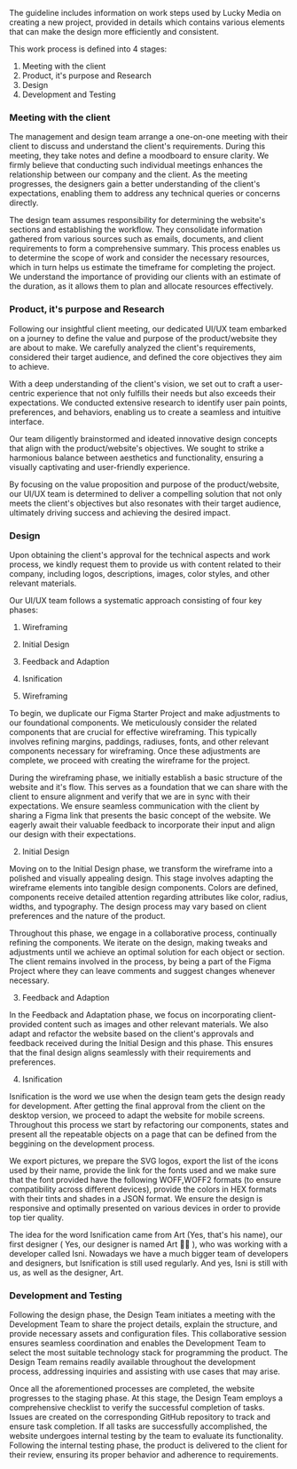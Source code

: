 The guideline includes information on work steps used by Lucky Media on creating a new project, provided in details which contains various elements that can make the design more efficiently and consistent.

This work process is defined into 4 stages:
1. Meeting with the client
2. Product, it's purpose and Research
3. Design
4. Development and Testing

### Meeting with the client
The management and design team arrange a one-on-one meeting with their client to discuss and understand the client's requirements. During this meeting, they take notes and define a moodboard to ensure clarity. We firmly believe that conducting such individual meetings enhances the relationship between our company and the client. As the meeting progresses, the designers gain a better understanding of the client's expectations, enabling them to address any technical queries or concerns directly.

The design team assumes responsibility for determining the website's sections and establishing the workflow. They consolidate information gathered from various sources such as emails, documents, and client requirements to form a comprehensive summary. This process enables us to determine the scope of work and consider the necessary resources, which in turn helps us estimate the timeframe for completing the project. We understand the importance of providing our clients with an estimate of the duration, as it allows them to plan and allocate resources effectively.

### Product, it's purpose and Research
Following our insightful client meeting, our dedicated UI/UX team embarked on a journey to define the value and purpose of the product/website they are about to make. We carefully analyzed the client's requirements, considered their target audience, and defined the core objectives they aim to achieve.

With a deep understanding of the client's vision, we set out to craft a user-centric experience that not only fulfills their needs but also exceeds their expectations. We conducted extensive research to identify user pain points, preferences, and behaviors, enabling us to create a seamless and intuitive interface.

Our team diligently brainstormed and ideated innovative design concepts that align with the product/website's objectives. We sought to strike a harmonious balance between aesthetics and functionality, ensuring a visually captivating and user-friendly experience.

By focusing on the value proposition and purpose of the product/website, our UI/UX team is determined to deliver a compelling solution that not only meets the client's objectives but also resonates with their target audience, ultimately driving success and achieving the desired impact.

### Design
Upon obtaining the client's approval for the technical aspects and work process, we kindly request them to provide us with content related to their company, including logos, descriptions, images, color styles, and other relevant materials.

Our UI/UX team follows a systematic approach consisting of four key phases:
1. Wireframing
2. Initial Design
3. Feedback and Adaption
4. Isnification

1. Wireframing

To begin, we duplicate our Figma Starter Project and make adjustments to our foundational components. We meticulously consider the related components that are crucial for effective wireframing. This typically involves refining margins, paddings, radiuses, fonts, and other relevant components necessary for wireframing. Once these adjustments are complete, we proceed with creating the wireframe for the project. 

During the wireframing phase, we initially establish a basic structure of the website and it's flow. This serves as a foundation that we can share with the client to ensure alignment and verify that we are in sync with their expectations. We ensure seamless communication with the client by sharing a Figma link that presents the basic concept of the website. We eagerly await their valuable feedback to incorporate their input and align our design with their expectations.

2. Initial Design

Moving on to the Initial Design phase, we transform the wireframe into a polished and visually appealing design. This stage involves adapting the wireframe elements into tangible design components. Colors are defined, components receive detailed attention regarding attributes like color, radius, widths, and typography. The design process may vary based on client preferences and the nature of the product.

Throughout this phase, we engage in a collaborative process, continually refining the components. We iterate on the design, making tweaks and adjustments until we achieve an optimal solution for each object or section. The client remains involved in the process, by being a part of the Figma Project where they can leave comments and suggest changes whenever necessary.

3. Feedback and Adaption

In the Feedback and Adaptation phase, we focus on incorporating client-provided content such as images and other relevant materials. We also adapt and refactor the website based on the client's approvals and feedback received during the Initial Design and this phase. This ensures that the final design aligns seamlessly with their requirements and preferences.

4. Isnification

Isnification is the word we use when the design team gets the design ready for development.
After getting the final approval from the client on the desktop version, we proceed to adapt the website for mobile screens. 
Throughout this process we start by refactoring our components, states and present all the repeatable objects on a page that can be defined from the beggining on the development process. 

We export pictures, we prepare the SVG logos, export the list of the icons used by their name, provide the link for the fonts used and we make sure that the font provided have the following WOFF,WOFF2 formats (to ensure compatibility across different devices), provide the colors in HEX formats with their tints and shades in a JSON format. 
We ensure the design is responsive and optimally presented on various devices in order to provide top tier quality. 

The idea for the word Isnification came from Art (Yes, that's his name), our first designer ( Yes, our designer is named Art 🤷‍♂️ ), who was working with a developer called Isni. Nowadays we have a much bigger team of developers and designers, but Isnification is still used regularly. And yes, Isni is still with us, as well as the designer, Art.

### Development and Testing
Following the design phase, the Design Team initiates a meeting with the Development Team to share the project details, explain the structure, and provide necessary assets and configuration files. This collaborative session ensures seamless coordination and enables the Development Team to select the most suitable technology stack for programming the product. The Design Team remains readily available throughout the development process, addressing inquiries and assisting with use cases that may arise.

Once all the aforementioned processes are completed, the website progresses to the staging phase. At this stage, the Design Team employs a comprehensive checklist to verify the successful completion of tasks. Issues are created on the corresponding GitHub repository to track and ensure task completion. If all tasks are successfully accomplished, the website undergoes internal testing by the team to evaluate its functionality. Following the internal testing phase, the product is delivered to the client for their review, ensuring its proper behavior and adherence to requirements.